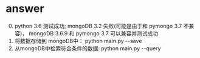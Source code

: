 # answer

0. python 3.6 测试成功; mongoDB 3.2 失败(可能是由于和 pymongo 3.7 不兼容)， mongoDB 3.6.9 和 pymongo 3.7 可以兼容并测试成功
1. 将数据存储到 mongoDB中： python main.py --save
2. 从mongoDB中检索符合条件的数据: python main.py --query
